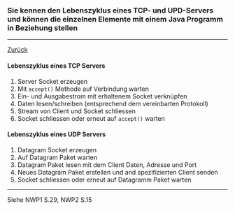 ### Sie kennen den Lebenszyklus eines TCP- und UPD-Servers und können die einzelnen Elemente mit einem Java Programm in Beziehung stellen

---

[Zurück](800netzwerk.md)

#### Lebenszyklus eines TCP Servers

1. Server Socket erzeugen
2. Mit ``accept()`` Methode auf Verbindung warten
3. Ein- und Ausgabestrom mit erhaltenem Socket verknüpfen
4. Daten lesen/schreiben (entsprechend dem vereinbarten Protokoll)
5. Stream von Client und Socket schliessen
6. Socket schliessen oder erneut auf ``accept()`` warten

#### Lebenszyklus eines UDP Servers

1. Datagram Socket erzeugen
2. Auf Datagram Paket warten
3. Datagram Paket lesen mit dem Client Daten, Adresse und Port
4. Neues Datagram Paket erstellen und and spezifizierten Client senden
5. Socket schliessen oder erneut auf Datagramm Paket warten

---
Siehe NWP1 S.29, NWP2 S.15
